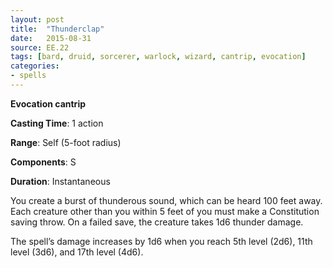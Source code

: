 ```yaml
---
layout: post
title:  "Thunderclap"
date:   2015-08-31
source: EE.22
tags: [bard, druid, sorcerer, warlock, wizard, cantrip, evocation]
categories:
- spells
---
```


**Evocation cantrip**

**Casting Time**: 1 action

**Range**: Self (5-foot radius)

**Components**: S

**Duration**: Instantaneous

You create a burst of thunderous sound, which can be heard 100 feet away. Each creature other than you within 5 feet of you must make a Constitution saving throw. On a failed save, the creature takes 1d6 thunder damage.

The spell’s damage increases by 1d6 when you reach 5th level (2d6), 11th level (3d6), and 17th level (4d6).
